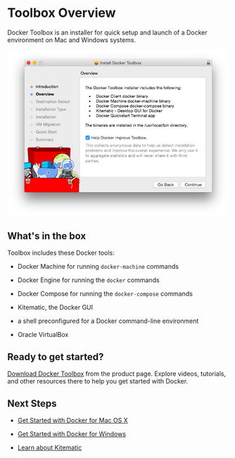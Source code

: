 <!--[metadata]>
+++
title = "Toolbox Overview"
description = "Documentation that provides an overview of Toolbox"
keywords = ["docker, documentation, about, technology, kitematic, gui, toolbox"]
[menu.main]
parent="workw_toolbox"
weight=1
+++
<![end-metadata]-->

# Toolbox Overview

Docker Toolbox is an installer for quick setup and launch of a Docker environment on Mac and Windows systems.

![Toolbox installer](images/toolbox-installer.png)

## What's in the box

Toolbox includes these Docker tools:

* Docker Machine for running `docker-machine` commands

* Docker Engine for running the `docker` commands

* Docker Compose for running the `docker-compose` commands

* Kitematic, the Docker GUI

* a shell preconfigured for a Docker command-line environment

* Oracle VirtualBox

## Ready to get started?

<a href="https://www.docker.com/products/docker-toolbox" target="_blank">Download Docker Toolbox</a> from the product page. Explore videos, tutorials, and other resources there to help you get started with Docker.

## Next Steps

* <a href="https://docs.docker.com/mac/" target="_blank">Get Started with Docker for Mac OS X</a>

* <a href="https://docs.docker.com/windows/" target="_blank">Get Started with Docker for Windows</a>

* [Learn about Kitematic](userguide/)
